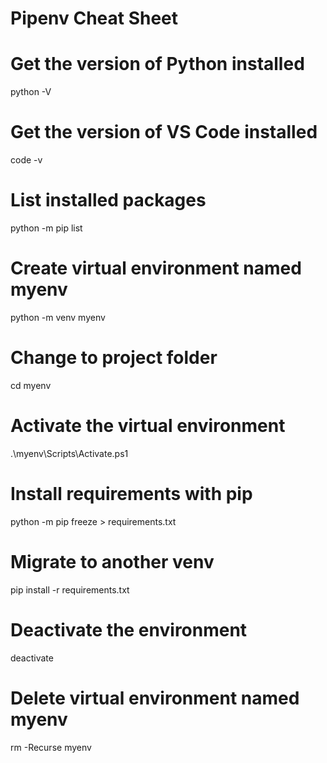 # Pipenv Cheat Sheet

# Get the version of Python installed 
python -V 
 
# Get the version of VS Code installed 
code -v 

# List installed packages 
python -m pip list 

# Create virtual environment named myenv
python -m venv myenv

# Change to project folder 
cd myenv
 
# Activate the virtual environment 
.\myenv\Scripts\Activate.ps1 

# Install requirements with pip 
python -m pip freeze > requirements.txt 

# Migrate to another venv 
pip install -r requirements.txt

 # Deactivate the environment 
deactivate 

# Delete virtual environment named myenv 
rm -Recurse myenv

<!-- https://medium.com/@astontechnologies/how-to-setup-a-virtual-development-environment-for-python-with-windows-powershell-4cd34b2f9f9b -->